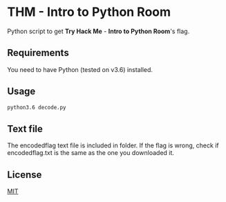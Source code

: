 # THM - Intro to Python Room
Python script to get **Try Hack Me** - **Intro to Python Room**'s flag.

## Requirements
You need to have Python (tested on v3.6) installed.

## Usage
```bash
python3.6 decode.py
```

## Text file
The encodedflag text file is included in folder. If the flag is wrong, check if encodedflag.txt is the same as the one you downloaded it.

## License
[MIT](https://choosealicense.com/licenses/mit/)